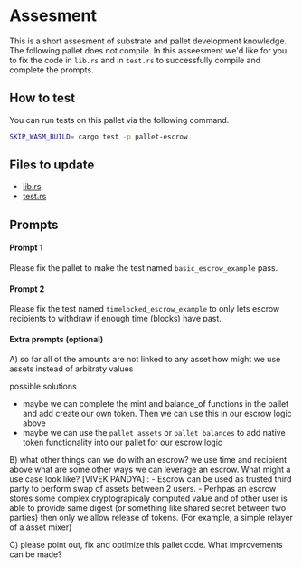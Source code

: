 # Assesment

This is a short assesment of substrate and pallet development knowledge. The following pallet does not compile. In this asseesment we'd like for you to fix the code in `lib.rs` and in `test.rs` to successfully compile and complete the prompts.


## How to test

You can run tests on this pallet via the following command.

```bash
SKIP_WASM_BUILD= cargo test -p pallet-escrow
```

## Files to update

- [lib.rs](src/lib.rs)
- [test.rs](src/test.rs)

## Prompts

#### Prompt 1
Please fix the pallet to make the test named `basic_escrow_example` pass.

#### Prompt 2
Please fix the test named `timelocked_escrow_example` to only lets escrow recipients to withdraw if enough time (blocks) have past.

#### Extra prompts (optional)

A) so far all of the amounts are not linked to any asset how might we use assets instead of arbitraty values

possible solutions
- maybe we can complete the mint and balance_of functions in the pallet and add create our own token. Then we can use this in our escrow logic above
- maybe we can use the `pallet_assets` or `pallet_balances` to add native token functionality into our pallet for our escrow logic

B) what other things can we do with an escrow? we use time and recipient above what are some other ways we can leverage an escrow. What might a use case look like?
	[VIVEK PANDYA] :
	- Escrow can be used as trusted third party to perform swap of assets between 2 users.
	- Perhpas an escrow stores some complex cryptograpicaly computed value and of
	other user is able to provide same digest (or something like shared secret between two parties) then only we allow release of tokens. (For example, a simple relayer of a asset mixer)

C) please point out, fix and optimize this pallet code. What improvements can be made?
